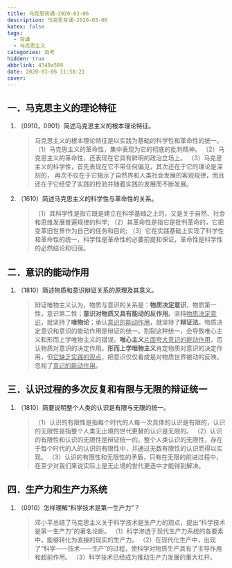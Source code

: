 ```yaml
---
title: 马克思背诵-2020-03-06
description: 马克思背诵-2020-03-06
katex: false
tags:
  - 背诵
  - 马克思主义
categories: 自考
hidden: true
abbrlink: 4349a589
date: 2020-03-06 11:58:21
cover:
---
```


## 一．马克思主义的理论特征

1. （0910，0901）简述马克思主义的根本理论特征。

   > 马克思主义的根本理论特征是以实践为基础的科学性和革命性的统一。
   > （1）马克思主义的革命性，集中表现为它的彻底的批判精神。
   > （2）马克思主义的革命性，还表现在它具有鲜明的政治立场上。
   > （3）马克思主义的科学性，首先表现在它不带任何偏见，其次还在于它的理论是深刻的，
   > 再次不仅在于它揭示了自然界和人类社会发展的客观规律，而且还在于它经受了实践的检验并随着实践的发展而不断发展。

2. （1610）简述马克思主义的科学性与革命性的关系。
   
   > （1）其科学性是指它既是建立在科学基础之上的，又是关于自然、社会和思维发展普遍规律的科学;
   > （2）其革命性是指它是批判革命的，它把变革旧世界作为自己的任务和目的;
   > （3）它在实践基础上实现了科学性和革命性的统一，科学性是革命性的必要前提和保证，革命性是科学性的必然结论和归宿。



## 二．意识的能动作用

1. （1810）简述物质和意识辩证关系的原理及其意义。
   
   > 辩证唯物主义认为，物质与意识的关系是：**物质决定意识**，物质第一性，意识第二性；**意识对物质又具有能动的反作用**。坚持<u>物质决定意识</u>，就坚持了**唯物论**；承认<u>意识的能动作用</u>，就坚持了**辩证法**。物质决定意识和意识的能动作用是辩证的统一。割裂这种统一，会导致唯心主义和形而上学唯物主义的错误。**唯心主义**<u>片面夸大意识的能动作用</u>，否认物质对意识的决定作用。**形而上学唯物主义**肯定物质对意识的决定作用，但<u>它缺乏实践的观点</u>，把意识仅仅看成是对物质世界被动的反映，忽视了<u>意识的能动作用</u>。

## 三．认识过程的多次反复和有限与无限的辩证统一

1. （1810）简要说明整个人类的认识是有限与无限的统一。

   > （1）认识的有限性是指每个时代的人每一次具体的认识是有限的，认识的无限性是指整个人类无止境的世代更替的认识是无限的。
   > （2）认识的有限性和认识的无限性是辩证统一的。整个人类认识的无限性，存在于每个时代的人的认识的有限性中，并通过无数有限性的认识而得以实现。
   > （3）认识的有限性和无限性的矛盾，只有在无限的前进过程中，在至少对我们来说实际上是无止境的世代更迭中才能得到解决。



## 四．生产力和生产力系统
1. （0910）怎样理解“科学技术是第一生产力”？

   > 邓小平总结了马克思主义关于科学技术是生产力的观点，提出“科学技术是第一生产力”的著名论断。
   > （1）科学渗透于现代生产力系统的各要素中，能够转化为直接的现实的生产力。
   > （2）在现代化生产中，出现了“科学——技术——生产”的过程，使科学对物质生产具有了主导作用和超前作用。
   > （3）科学技术已经成为推动生产力发展的重大杠杆。
